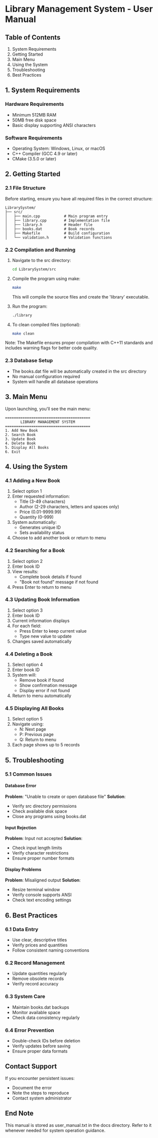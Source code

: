 # Library Management System - User Manual

## Table of Contents
1. System Requirements
2. Getting Started
3. Main Menu
4. Using the System
5. Troubleshooting
6. Best Practices

## 1. System Requirements

### Hardware Requirements
- Minimum 512MB RAM
- 50MB free disk space
- Basic display supporting ANSI characters

### Software Requirements
- Operating System: Windows, Linux, or macOS
- C++ Compiler (GCC 4.9 or later)
- CMake (3.5.0 or later)

## 2. Getting Started

### 2.1 File Structure
Before starting, ensure you have all required files in the correct structure:
```
LibrarySystem/
├── src/
│   ├── main.cpp           # Main program entry
│   ├── library.cpp        # Implementation file
│   ├── library.h          # Header file
│   ├── books.dat          # Book records
│   ├── Makefile           # Build configuration
│   └── validation.h       # Validation functions
```

### 2.2 Compilation and Running
1. Navigate to the src directory:
   ```bash
   cd LibrarySystem/src
   ```

2. Compile the program using make:
   ```bash
   make
   ```
   This will compile the source files and create the 'library' executable.

3. Run the program:
   ```bash
   ./library
   ```

4. To clean compiled files (optional):
   ```bash
   make clean
   ```

Note: The Makefile ensures proper compilation with C++11 standards and includes warning flags for better code quality.

### 2.3 Database Setup
- The books.dat file will be automatically created in the src directory
- No manual configuration required
- System will handle all database operations

## 3. Main Menu
Upon launching, you'll see the main menu:
```
=======================================
       LIBRARY MANAGEMENT SYSTEM
=======================================
1. Add New Book
2. Search Book
3. Update Book
4. Delete Book
5. Display All Books
6. Exit
```

## 4. Using the System

### 4.1 Adding a New Book
1. Select option 1
2. Enter requested information:
   - Title (3-49 characters)
   - Author (2-29 characters, letters and spaces only)
   - Price (0.01-9999.99)
   - Quantity (0-999)
3. System automatically:
   - Generates unique ID
   - Sets availability status
4. Choose to add another book or return to menu

### 4.2 Searching for a Book
1. Select option 2
2. Enter book ID
3. View results:
   - Complete book details if found
   - "Book not found" message if not found
4. Press Enter to return to menu

### 4.3 Updating Book Information
1. Select option 3
2. Enter book ID
3. Current information displays
4. For each field:
   - Press Enter to keep current value
   - Type new value to update
5. Changes saved automatically

### 4.4 Deleting a Book
1. Select option 4
2. Enter book ID
3. System will:
   - Remove book if found
   - Show confirmation message
   - Display error if not found
4. Return to menu automatically

### 4.5 Displaying All Books
1. Select option 5
2. Navigate using:
   - N: Next page
   - P: Previous page
   - Q: Return to menu
3. Each page shows up to 5 records

## 5. Troubleshooting

### 5.1 Common Issues

#### Database Error
**Problem**: "Unable to create or open database file"
**Solution**: 
- Verify src directory permissions
- Check available disk space
- Close any programs using books.dat

#### Input Rejection
**Problem**: Input not accepted
**Solution**:
- Check input length limits
- Verify character restrictions
- Ensure proper number formats

#### Display Problems
**Problem**: Misaligned output
**Solution**:
- Resize terminal window
- Verify console supports ANSI
- Check text encoding settings

## 6. Best Practices

### 6.1 Data Entry
- Use clear, descriptive titles
- Verify prices and quantities
- Follow consistent naming conventions

### 6.2 Record Management
- Update quantities regularly
- Remove obsolete records
- Verify record accuracy

### 6.3 System Care
- Maintain books.dat backups
- Monitor available space
- Check data consistency regularly

### 6.4 Error Prevention
- Double-check IDs before deletion
- Verify updates before saving
- Ensure proper data formats

## Contact Support
If you encounter persistent issues:
- Document the error
- Note the steps to reproduce
- Contact system administrator

## End Note
This manual is stored as user_manual.txt in the docs directory. Refer to it whenever needed for system operation guidance.